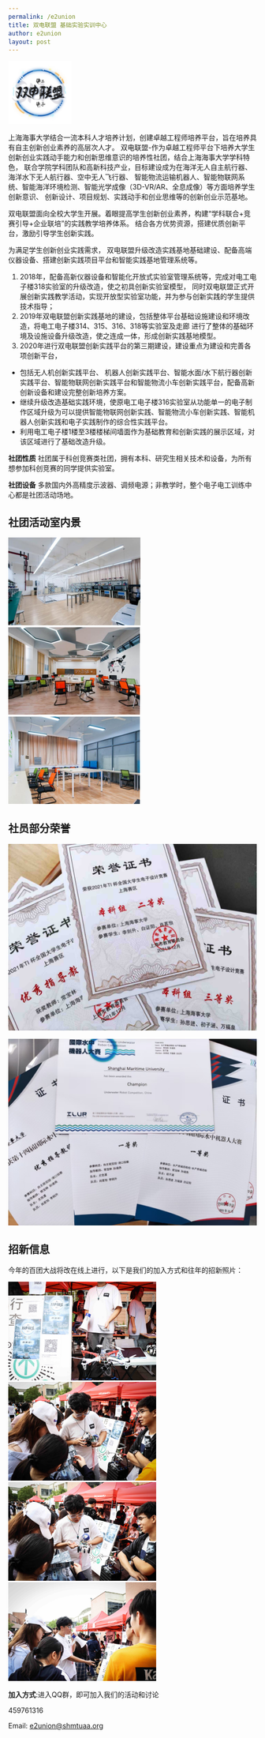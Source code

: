 ```yaml
---
permalink: /e2union
title: 双电联盟 基础实验实训中心
author: e2union
layout: post
---
```


<img src="../assets/e2union/img/main_logo.png" width="128" height="128">

上海海事大学结合一流本科人才培养计划，创建卓越工程师培养平台，旨在培养具有自主创新创业素养的高层次人才。
双电联盟-作为卓越工程师平台下培养大学生创新创业实践动手能力和创新思维意识的培养性社团，结合上海海事大学学科特色，
联合学院学科团队和高新科技产业，目标建设成为在海洋无人自主航行器、海洋水下无人航行器、空中无人飞行器、
智能物流运输机器人、智能物联网系统、智能海洋环境检测、智能光学成像（3D-VR/AR、全息成像）等方面培养学生创新意识、
创新设计、项目规划、实践动手和创业思维等的创新创业示范基地。

双电联盟面向全校大学生开展。着眼提高学生创新创业素养，构建“学科联合+竞赛引导+企业联培”的实践教学培养体系。
结合各方优势资源，搭建优质创新平台，激励引导学生创新实践。

<!-- more -->

为满足学生创新创业实践需求， 双电联盟升级改造实践基地基础建设、配备高端仪器设备、搭建创新实践项目平台和智能实践基地管理系统等。
1. 2018年，配备高新仪器设备和智能化开放式实验室管理系统等，完成对电工电子楼318实验室的升级改造，使之初具创新实验室模型，
同时双电联盟正式开展创新实践教学活动，实现开放型实验室功能，并为参与创新实践的学生提供技术指导；
2. 2019年双电联盟创新实践基地的建设，包括整体平台基础设施建设和环境改造，将电工电子楼314、315、316、318等实验室及走廊
进行了整体的基础环境及设施设备升级改造，使之连成一体，形成创新实践基地模型。
3. 2020年进行双电联盟创新实践平台的第三期建设，建设重点为建设和完善各项创新平台，
* 包括无人机创新实践平台、 机器人创新实践平台、智能水面/水下航行器创新实践平台、智能物联网创新实践平台和智能物流小车创新实践平台，配备高新创新设备和建设完整创新培养方案。
* 继续升级改造基础实践环境，使原电工电子楼316实验室从功能单一的电子制作区域升级为可以提供智能物联网创新实践、智能物流小车创新实践、智能机器人创新实践和电子实践制作的综合性实践平台。
* 利用电工电子楼1楼至3楼楼梯间墙面作为基础教育和创新实践的展示区域，对该区域进行了基础改造升级。

**社团性质**    社团属于科创竞赛类社团，拥有本科、研究生相关技术和设备，为所有想参加科创竞赛的同学提供实验室。

**社团设备**    多款国内外高精度示波器、调频电源；非教学时，整个电子电工训练中心都是社团活动场地。

## 社团活动室内景

<img src="../assets/e2union/img/sys_318.png">
<img src="../assets/e2union/img/sys_314.png">
<img src="../assets/e2union/img/sys_316.png">

## 社员部分荣誉

![award_ti_2021](../assets/e2union/img/award_ti_2021.jpg)

![award_water_robo_2021](../assets/e2union/img/award_water_robo_2021.jpg)

## 招新信息

今年的百团大战将改在线上进行，以下是我们的加入方式和往年的招新照片：

<img src="../assets/e2union/img/welcome_1.jpg" width="300" height="200">
<img src="../assets/e2union/img/welcome_2.jpg" width="300" height="200">

<img src="../assets/e2union/img/welcome_3.jpg" width="300" height="200">
<img src="../assets/e2union/img/welcome_4.jpg" width="300" height="200">

**加入方式**:进入QQ群，即可加入我们的活动和讨论

459761316

Email: [e2union@shmtuaa.org](mailto:e2union@shmtuaa.org)
